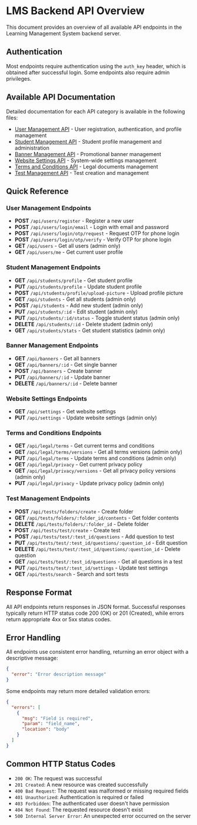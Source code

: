 # LMS Backend API Overview

This document provides an overview of all available API endpoints in the Learning Management System backend server.

## Authentication

Most endpoints require authentication using the `auth_key` header, which is obtained after successful login. Some endpoints also require admin privileges.

## Available API Documentation

Detailed documentation for each API category is available in the following files:

- [User Management API](./users-api.md) - User registration, authentication, and profile management
- [Student Management API](./students-api.md) - Student profile management and administration
- [Banner Management API](./banner-api.md) - Promotional banner management
- [Website Settings API](./settings-api.md) - System-wide settings management
- [Terms and Conditions API](./terms-conditions-api.md) - Legal documents management
- [Test Management API](./tests-api.md) - Test creation and management

## Quick Reference

### User Management Endpoints

- **POST** `/api/users/register` - Register a new user
- **POST** `/api/users/login/email` - Login with email and password
- **POST** `/api/users/login/otp/request` - Request OTP for phone login
- **POST** `/api/users/login/otp/verify` - Verify OTP for phone login
- **GET** `/api/users` - Get all users (admin only)
- **GET** `/api/users/me` - Get current user profile

### Student Management Endpoints

- **GET** `/api/students/profile` - Get student profile
- **PUT** `/api/students/profile` - Update student profile
- **POST** `/api/students/profile/upload-picture` - Upload profile picture
- **GET** `/api/students` - Get all students (admin only)
- **POST** `/api/students` - Add new student (admin only)
- **PUT** `/api/students/:id` - Edit student (admin only)
- **PUT** `/api/students/:id/status` - Toggle student status (admin only)
- **DELETE** `/api/students/:id` - Delete student (admin only)
- **GET** `/api/students/stats` - Get student statistics (admin only)

### Banner Management Endpoints

- **GET** `/api/banners` - Get all banners
- **GET** `/api/banners/:id` - Get single banner
- **POST** `/api/banners` - Create banner
- **PUT** `/api/banners/:id` - Update banner
- **DELETE** `/api/banners/:id` - Delete banner

### Website Settings Endpoints

- **GET** `/api/settings` - Get website settings
- **PUT** `/api/settings` - Update website settings (admin only)

### Terms and Conditions Endpoints

- **GET** `/api/legal/terms` - Get current terms and conditions
- **GET** `/api/legal/terms/versions` - Get all terms versions (admin only)
- **PUT** `/api/legal/terms` - Update terms and conditions (admin only)
- **GET** `/api/legal/privacy` - Get current privacy policy
- **GET** `/api/legal/privacy/versions` - Get all privacy policy versions (admin only)
- **PUT** `/api/legal/privacy` - Update privacy policy (admin only)

### Test Management Endpoints

- **POST** `/api/tests/folders/create` - Create folder
- **GET** `/api/tests/folders/:folder_id/contents` - Get folder contents
- **DELETE** `/api/tests/folders/:folder_id` - Delete folder
- **POST** `/api/tests/test/create` - Create test
- **POST** `/api/tests/test/:test_id/questions` - Add question to test
- **PUT** `/api/tests/test/:test_id/questions/:question_id` - Edit question
- **DELETE** `/api/tests/test/:test_id/questions/:question_id` - Delete question
- **GET** `/api/tests/test/:test_id/questions` - Get all questions in a test
- **PUT** `/api/tests/test/:test_id/settings` - Update test settings
- **GET** `/api/tests/search` - Search and sort tests

## Response Format

All API endpoints return responses in JSON format. Successful responses typically return HTTP status code 200 (OK) or 201 (Created), while errors return appropriate 4xx or 5xx status codes.

## Error Handling

All endpoints use consistent error handling, returning an error object with a descriptive message:

```json
{
  "error": "Error description message"
}
```

Some endpoints may return more detailed validation errors:

```json
{
  "errors": [
    {
      "msg": "Field is required",
      "param": "field_name",
      "location": "body"
    }
  ]
}
```

## Common HTTP Status Codes

- `200 OK`: The request was successful
- `201 Created`: A new resource was created successfully
- `400 Bad Request`: The request was malformed or missing required fields
- `401 Unauthorized`: Authentication is required or failed
- `403 Forbidden`: The authenticated user doesn't have permission
- `404 Not Found`: The requested resource doesn't exist
- `500 Internal Server Error`: An unexpected error occurred on the server 